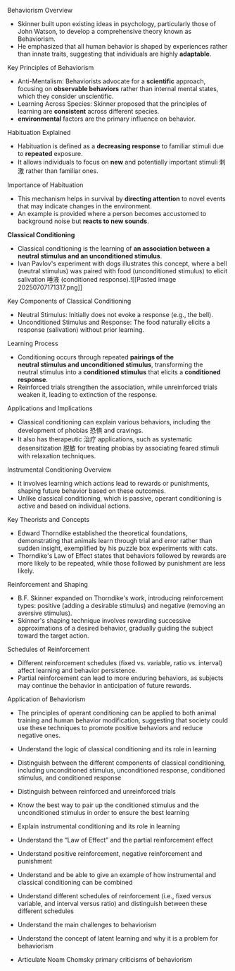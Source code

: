 

Behaviorism Overview
- Skinner built upon existing ideas in psychology, particularly those of John Watson, to develop a comprehensive theory known as Behaviorism.
- He emphasized that all human behavior is shaped by experiences rather than innate traits, suggesting that individuals are highly **adaptable**.

Key Principles of Behaviorism
- Anti-Mentalism: Behaviorists advocate for a **scientific** approach, focusing on **observable behaviors** rather than internal mental states, which they consider unscientific.
- Learning Across Species: Skinner proposed that the principles of learning are **consistent** across different species.
- **environmental** factors are the primary influence on behavior.

Habituation Explained
- Habituation is defined as a **decreasing response** to familiar stimuli due to **repeated** exposure.
- It allows individuals to focus on **new** and potentially important stimuli 刺激 rather than familiar ones.

Importance of Habituation
- This mechanism helps in survival by **directing attention** to novel events that may indicate changes in the environment.
- An example is provided where a person becomes accustomed to background noise but **reacts to new sounds**.

**Classical Conditioning**
- Classical conditioning is the learning of **an association between a neutral stimulus and an unconditioned stimulus**.
- Ivan Pavlov's experiment with dogs illustrates this concept, where a bell (neutral stimulus) was paired with food (unconditioned stimulus) to elicit salivation 唾液 (conditioned response).![[Pasted image 20250707171317.png]]

Key Components of Classical Conditioning
- Neutral Stimulus: Initially does not evoke a response (e.g., the bell).
- Unconditioned Stimulus and Response: The food naturally elicits a response (salivation) without prior learning.

Learning Process
- Conditioning occurs through repeated **pairings of the neutral stimulus and unconditioned stimulus**, transforming the neutral stimulus into a **conditioned stimulus** that elicits a **conditioned response**.
- Reinforced trials strengthen the association, while unreinforced trials weaken it, leading to extinction of the response.

Applications and Implications
- Classical conditioning can explain various behaviors, including the development of phobias 恐惧 and cravings.
- It also has therapeutic 治疗 applications, such as systematic desensitization 脱敏 for treating phobias by associating feared stimuli with relaxation techniques.

Instrumental Conditioning Overview
- It involves learning which actions lead to rewards or punishments, shaping future behavior based on these outcomes.
- Unlike classical conditioning, which is passive, operant conditioning is active and based on individual actions.

Key Theorists and Concepts
- Edward Thorndike established the theoretical foundations, demonstrating that animals learn through trial and error rather than sudden insight, exemplified by his puzzle box experiments with cats.
- Thorndike's Law of Effect states that behaviors followed by rewards are more likely to be repeated, while those followed by punishment are less likely.

Reinforcement and Shaping
- B.F. Skinner expanded on Thorndike's work, introducing reinforcement types: positive (adding a desirable stimulus) and negative (removing an aversive stimulus).
- Skinner's shaping technique involves rewarding successive approximations of a desired behavior, gradually guiding the subject toward the target action.

Schedules of Reinforcement
- Different reinforcement schedules (fixed vs. variable, ratio vs. interval) affect learning and behavior persistence.
- Partial reinforcement can lead to more enduring behaviors, as subjects may continue the behavior in anticipation of future rewards.

Application of Behaviorism
- The principles of operant conditioning can be applied to both animal training and human behavior modification, suggesting that society could use these techniques to promote positive behaviors and reduce negative ones.


- Understand the logic of classical conditioning and its role in learning
- Distinguish between the different components of classical conditioning, including unconditioned stimulus, unconditioned response, conditioned stimulus, and conditioned response
- Distinguish between reinforced and unreinforced trials
- Know the best way to pair up the conditioned stimulus and the unconditioned stimulus in order to ensure the best learning
- Explain instrumental conditioning and its role in learning
- Understand the “Law of Effect” and the partial reinforcement effect
- Understand positive reinforcement, negative reinforcement and punishment
- Understand and be able to give an example of how instrumental and classical conditioning can be combined
- Understand different schedules of reinforcement (i.e., fixed versus variable, and interval versus ratio) and distinguish between these different schedules
- Understand the main challenges to behaviorism
- Understand the concept of latent learning and why it is a problem for behaviorism
- Articulate Noam Chomsky primary criticisms of behaviorism